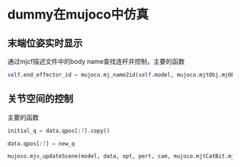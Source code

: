 # dummy在mujoco中仿真

## 末端位姿实时显示

通过mjcf描述文件中的body name查找连杆并控制，主要的函数

```python
self.end_effector_id = mujoco.mj_name2id(self.model, mujoco.mjtObj.mjOBJ_BODY, 'wrist3_link')
```

## 关节空间的控制

主要的函数

```python
initial_q = data.qpos[:7].copy()

data.qpos[:7] = new_q

mujoco.mjv_updateScene(model, data, opt, pert, cam, mujoco.mjtCatBit.mjCAT_ALL.value, scene)
```

